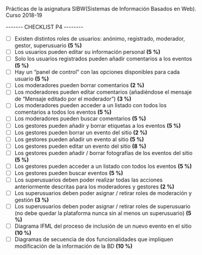 Prácticas de la asignatura SIBW(Sistemas de Información Basados en Web). Curso 2018-19

------- CHECKLIST P4 --------
- [ ] Existen distintos roles de usuarios: anónimo, registrado, moderador, gestor,
  superusuario **(5 %)**
- [ ] Los usuarios pueden editar su información personal **(5 %)**
- [ ] Solo los usuarios registrados pueden añadir comentarios a los eventos **(5 %)**
- [ ] Hay un “panel de control” con las opciones disponibles para cada usuario
  **(5 %)**
- [ ] Los moderadores pueden borrar comentarios **(2 %)**
- [ ] Los moderadores pueden editar comentarios (añadiéndose el mensaje de
  “Mensaje editado por el moderador”) **(3 %)**
- [ ] Los moderadores pueden acceder a un listado con todos los comentarios a
  todos los eventos **(5 %)**
- [ ] Los moderadores pueden buscar comentarios **(5 %)**
- [ ] Los gestores pueden añadir y borrar etiquetas a los eventos **(5 %)**
- [ ] Los gestores pueden borrar un evento del sitio **(2 %)**
- [ ] Los gestores pueden añadir un evento al sitio **(5 %)**
- [ ] Los gestores pueden editar un evento del sitio **(8 %)**
- [ ] Los gestores pueden añadir / borrar fotografías de los eventos del sitio
  **(5 %)**
- [ ] Los gestores pueden acceder a un listado con todos los eventos **(5 %)**
- [ ] Los gestores pueden buscar eventos **(5 %)**
- [ ] Los superusuarios deben poder realizar todas las acciones anteriormente descritas para los moderadores y gestores **(2 %)**
- [ ] Los superusuarios deben poder asignar / retirar roles de moderación y
  gestión **(3 %)**
- [ ] Los superusuarios deben poder asignar / retirar roles de superusuario (no
  debe quedar la plataforma nunca sin al menos un superusuario) **(5 %)**
- [ ] Diagrama IFML del proceso de inclusión de un nuevo evento en el sitio
  **(10 %)**
- [ ] Diagramas de secuencia de dos funcionalidades que impliquen modificación
  de la información de la BD **(10 %)**
